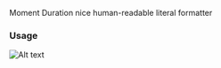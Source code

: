 Moment Duration nice human-readable literal formatter

### Usage

![Alt text](https://monosnap.com/image/eo2Z2lt1uKkAiOT0HFDq7PtaEI5YAB.png)
